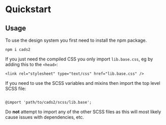 # Quickstart

## Usage

To use the design system you first need to install the npm package.

`npm i cads2`

If you just need the compiled CSS you only import `lib.base.css`, eg by adding this to the `<head>`:

`<link rel="stylesheet" type="text/css" href="lib.base.css" />`

If you need to use the SCSS variables and mixins then import the top level SCSS file:

<pre><code class="css">
@import 'path/to/cads2/scss/lib.base';
</code></pre>

Do **not** attempt to import any of the other SCSS files as this will most likely cause issues with dependencies, etc.
